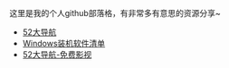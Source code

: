 这里是我的个人github部落格，有非常多有意思的资源分享~

- [52大导航](52大导航.md)
- [Windows装机软件清单](Windows装机软件清单.md)
- [52大导航-免费影视](52大导航-免费影视.md)